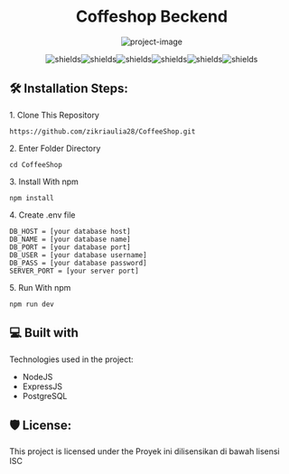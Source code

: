 <h1 align="center" id="title">Coffeshop Beckend</h1>

<p align="center"><img src="https://socialify.git.ci/zikriaulia28/CoffeeShop/image?font=Jost&amp;language=1&amp;name=1&amp;owner=1&amp;pattern=Floating%20Cogs&amp;theme=Dark" alt="project-image"></p>

<p align="center"><img src="https://img.shields.io/badge/node.js-v.18.14.2-brightgreen" alt="shields"><img src="https://img.shields.io/badge/express.js-v.4.18.2-brightgreen" alt="shields"><img src="https://img.shields.io/badge/dotenv-v.16.0.3-brightgreen" alt="shields"><img src="https://img.shields.io/badge/pg-v.8.9.0-brightgreen" alt="shields"><img src="https://img.shields.io/badge/nodemon-v.2.0.21-brightgreen" alt="shields"><img src="https://img.shields.io/badge/eslint-v.8.35.0-brightgreen" alt="shields"></p>

<h2>🛠️ Installation Steps:</h2>

<p>1. Clone This Repository</p>

```
https://github.com/zikriaulia28/CoffeeShop.git
```

<p>2. Enter Folder Directory</p>

```
cd CoffeeShop
```

<p>3. Install With npm</p>

```
npm install
```

<p>4. Create .env file</p>

```
DB_HOST = [your database host]
DB_NAME = [your database name]
DB_PORT = [your database port]
DB_USER = [your database username]
DB_PASS = [your database password]
SERVER_PORT = [your server port]
```

<p>5. Run With npm</p>

```
npm run dev
```

<h2>💻 Built with</h2>

Technologies used in the project:

- NodeJS
- ExpressJS
- PostgreSQL

<h2>🛡️ License:</h2>

This project is licensed under the Proyek ini dilisensikan di bawah lisensi ISC
